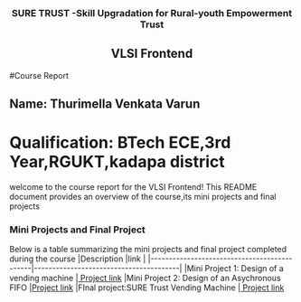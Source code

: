 <!--PROJECT LOGO -->
<br />

<div align="center"> 
  <img src-'https://user-image.githubusercontent.com/73131499/166115643-d3187f47-d38f-41b2-ae43-5ecbbc60de14.png' />

<h3 align-"center">SURE TRUST -Skill Upgradation for Rural-youth Empowerment Trust</h3>
  <h2> VLSI Frontend </h2>
</div>



#Course Report

## Name: Thurimella Venkata Varun

# Qualification: BTech ECE,3rd Year,RGUKT,kadapa district

welcome to the course report for the VLSI Frontend! This README document provides an overview of the course,its mini projects and final projects

### Mini Projects and Final Project
 Below is a table summarizing the mini projects and final project completed during the course
|Description                                  |link                                     |
|---------------------------------------------|----------------------------------------|
|Mini Project 1: Design of a vending machine    |[ Project link](https://github.com/varun144/G11_VLSI/blob/main/Mini%20Projects/Varun/minor%201)
|Mini Project 2: Design of an Asychronous FIFO  |[Project link]( https://github.com/varun144/G11_VLSI/blob/main/Mini%20Projects/Varun/vendingmachine.v)
|FInal project:SURE Trust Vending Machine       |[ Project link]( https://github.com/varun144/G11_VLSI/tree/main/Final%20Capstone%20Project/Varun/major%20project)



